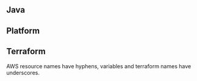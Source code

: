 ## Java

## Platform

## Terraform

AWS resource names have hyphens, variables and terraform names have underscores.